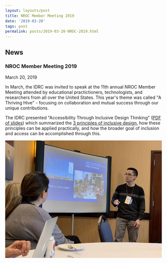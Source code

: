 ```yaml
---
layout: layouts/post
title: NROC Member Meeting 2019
date: '2019-03-20'
tags: post
permalink: posts/2019-03-20-NROC-2019.html
---
```

<article id="content" class="floe-content floe-news-item">
                <h2> News </h2>
                <!-- BEGIN markup for news item -->
                <h3>NROC Member Meeting 2019</h3>
                <time class="floe-date" datetime="2019-01-24">March 20, 2019</time>
                <p>
                    In March, the IDRC was invited to speak at the 11th annual NROC Member Meeting attended by educational practictioners, technologists, and researchers from all over the United States. This year's theme was called "A Thriving Hive" - focusing on collaboration and mutual success through our unique contributions.
                </p>
                <p>
                    The IDRC presented "Accessibility Through Inclusive Design Thinking" (<a href="https://wiki.fluidproject.org/download/attachments/1707985/NROC%20Member%20Meeting%202019%20-%20Accessibility%20through%20inclusion.pdf?version=1&modificationDate=1552341970417&api=v2">PDF of slides</a>) which summarized the <a href="https://handbook.floeproject.org/TheThreeDimensionsPartOne.html">3 principles of inclusive design</a>, how these principles can be applied practically, and how the broader goal of inclusion and access can be accomplished through this.
                </p>
                <a href="./images/NROC2019.jpg"><img src="./images/NROC2019-thumb.jpg" alt="Jonathan from the IDRC presenting at the NROC Member Meeting."></a>
            </article>
         <!-- END markup for news item -->
